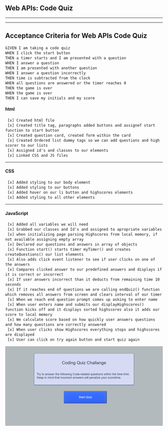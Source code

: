 ## Web APIs: Code Quiz

---

---

## Acceptance Criteria for Web APIs Code Quiz

```
GIVEN I am taking a code quiz
WHEN I click the start button
THEN a timer starts and I am presented with a question
WHEN I answer a question
THEN I am presented with another question
WHEN I answer a question incorrectly
THEN time is subtracted from the clock
WHEN all questions are answered or the timer reaches 0
THEN the game is over
WHEN the game is over
THEN I can save my initials and my score
```

#### html

     [x] Created html file
     [x] Created title tag, paragraphs added buttons and assignef start function to start button
     [x] Created question card, created form within the card
     [x] Created Ordered list dummy tags so we can add questions and high scorer to our lists
     [x] Assigned id's and classes to our elements
     [x] Linked CSS and JS files

---

#### CSS

     [x] Added styling to our body element
     [x] Added styling to our buttons
     [x] Added hover on our li button and highscores elements
     [x] Added styling to all other elements

---

#### JavaScript

     [x] Added all variables we will need
     [x] Grabbed our classes and Id's and assigned to apropriate variables
     [x] when initializing page parsing Highscores from local memory, if not available assigning empty array
     [x] Declared our questions and answers in array of objects
     [x] Function start() starts timer myTimer() and creates createQuestions() our list elements
     [x] Also adds click event listener to see if user clicks on one of the answers
     [x] Compares clicked answer to our predefined answers and displays if it is correct or incorrect
     [x] If user answers incorrect than it deducts from remaining time 10 seconds
     [x] If it reaches end of questions we are calling endQuiz() function which removes all answers from screen and clears interval of our timer
     [x] When we reach end question prompt comes up asking to enter name
     [x] When user enters name and submits our displayHighscores() function kicks off and it displays sorted highscores also it adds our score to local memory
     [x] We calculate score based on how quickly user answers questions and how many questions are correctly answered
     [x] When user clicks show Highscores everything stops and highscores are displayed
     [x] User can click on try again button and start quiz again

![My Portfolio Page Screenshot](./images/quiz-screenshot.png)
